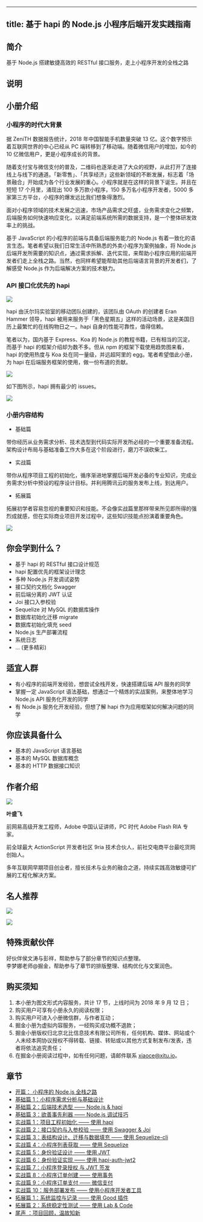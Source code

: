 
---
title: 基于 hapi 的 Node.js 小程序后端开发实践指南
---

## 简介
基于 Node.js 搭建敏捷高效的 RESTful 接口服务，走上小程序开发的全栈之路

## 说明
## 小册介绍

### 小程序的时代大背景

据 ZeniTH 数据报告统计，2018 年中国智能手机数量突破 13 亿。这个数字预示着互联网世界的中心已经从 PC 端转移到了移动端。随着微信用户的增加，如今的 10 亿微信用户，更是小程序成长的背景。

随着支付宝与微信支付的普及，二维码也逐渐走进了大众的视野，从此打开了连接线上与线下的通道。「新零售」、「共享经济」这些新领域的不断发展，标志着「场景融合」开始成为各个行业发展的重心。小程序就是在这样的背景下诞生。并且在短短 17 个月里，涌现出 100 多万款小程序，150 多万名小程序开发者，5000 多家第三方平台，小程序的爆发远比我们想象得激烈。

面对小程序领域的技术发展之迅速，市场产品需求之旺盛，业务需求变化之频繁，后端服务如何快速响应变化，以满足前端系统所需的数据支持，是一个整体研发效率上的挑战。

基于 JavaScript 的小程序的前端与具备后端服务能力的 Node.js 有着一致化的语言生态。笔者希望以我们日常生活中所熟悉的外卖小程序为案例抽象，将 Node.js 后端开发所需要的知识点，通过需求拆解、迭代实现，来帮助小程序应用的前端开发者们走上全栈之路。当然，也同样希望能帮助其他后端语言背景的开发者们，了解感受 Node.js 作为后端解决方案的技术魅力。

### API 接口化优先的 hapi

![](https://p1-jj.byteimg.com/tos-cn-i-t2oaga2asx/gold-user-assets/2018/9/10/165c277d89b63c40~tplv-t2oaga2asx-image.image)

hapi 由沃尔玛实验室的移动团队创建的，该团队由 OAuth 的创建者 Eran Hammer 领导，hapi 被用来服务于「黑色星期五」这样的活动场景，这是美国日历上最繁忙的在线购物日之一。hapi 自身的性能可靠性，值得信赖。

笔者以为，国内基于 Express、Koa 的 Node.js 的教程书籍，已有相当的沉淀，而基于 hapi 的框架介绍却为数不多。但从 npm 的框架下载使用趋势图来看，hapi 的使用热度与 Koa 处在同一量级，并远超阿里的 egg。笔者希望借此小册，为 hapi 在后端服务框架的使用，做一份布道的贡献。

![](https://p1-jj.byteimg.com/tos-cn-i-t2oaga2asx/gold-user-assets/2018/9/10/165c2696d64b923a~tplv-t2oaga2asx-image.image)

如下图所示，hapi 拥有最少的 issues。

![](https://p1-jj.byteimg.com/tos-cn-i-t2oaga2asx/gold-user-assets/2018/9/10/165c26d05921d5d4~tplv-t2oaga2asx-image.image)

### 小册内容结构

- 基础篇

带你经历从业务需求分析、技术选型到代码实际开发所必经的一个重要准备流程。架构设计布局与基础准备工作大多在这个阶段进行，磨刀不误砍柴工。

- 实战篇

带你从程序项目工程的初始化，循序渐进地掌握后端开发必备的专业知识，完成业务需求分析中预设的程序设计目标。并利用腾讯云的服务发布上线，到达用户。

- 拓展篇

拓展初学者容易忽视的重要知识和技能。不会像实战篇里那样带来所见即所得的强烈成就感，但在实际商业项目开发过程中，这些知识技能点扮演着重要角色。

![](https://p1-jj.byteimg.com/tos-cn-i-t2oaga2asx/gold-user-assets/2018/9/11/165c79f5796886d0~tplv-t2oaga2asx-image.image)

## 你会学到什么？

- 基于 hapi 的 RESTful 接口设计规范
- hapi 配置优先的框架设计理念
- 多种 Node.js 开发调试姿势
- 接口契约文档化 Swagger
- 前后端分离的 JWT 认证
- Joi 接口入参校验
- Sequelize 对 MySQL 的数据库操作
- 数据库初始化迁移 migrate
- 数据库初始化填充 seed
- Node.js 生产部署流程
- 系统日志
- ... \(更多精彩\)

## 适宜人群

- 有小程序的前端开发经验，想尝试全栈开发，快速搭建后端 API 服务的同学
- 掌握一定 JavaScript 语法基础，想通过一个精炼的实战案例，来整体地学习 Node.js API 服务化开发的同学
- 有 Node.js 服务化开发经验，但想了解 hapi 作为应用框架如何解决问题的同学

## 你应该具备什么

- 基本的 JavaScript 语言基础
- 基本的 MySQL 数据库概念
- 基本的 HTTP 数据接口知识

## 作者介绍

![](https://p1-jj.byteimg.com/tos-cn-i-t2oaga2asx/gold-user-assets/2018/9/11/165c79fac3990107~tplv-t2oaga2asx-image.image)

**叶盛飞**

前网易高级开发工程师，Adobe 中国认证讲师，PC 时代 Adobe Flash RIA 专家。

前全球最大 ActionScript 开发者社区 9ria 技术合伙人，前社交电商平台最吃货网创始人。

多年互联网早期项目创业者，擅长技术与业务的融合之道，持续实践高效敏捷可扩展的工程化解决方案。

## 名人推荐

![](https://p1-jj.byteimg.com/tos-cn-i-t2oaga2asx/gold-user-assets/2018/9/11/165c7a01564294f3~tplv-t2oaga2asx-image.image)

![](https://p1-jj.byteimg.com/tos-cn-i-t2oaga2asx/gold-user-assets/2018/9/11/165c7a0450b5e8f2~tplv-t2oaga2asx-image.image)

## 特殊贡献伙伴

好伙伴侯文涛与彭祥，帮助参与了部分章节的知识点整理。  
李梦娜老师\@掘金，帮助参与了章节的排版整理、结构优化与文案润色。

## 购买须知

1.  本小册为图文形式内容服务，共计 17 节，上线时间为 2018 年 9 月 12 日；
2.  购买用户可享有小册永久的阅读权限；
3.  购买用户可进入小册微信群，与作者互动；
4.  掘金小册为虚拟内容服务，一经购买成功概不退款；
5.  掘金小册版权归北京北比信息技术有限公司所有，任何机构、媒体、网站或个人未经本网协议授权不得转载、链接、转贴或以其他方式复制发布/发表，违者将依法追究责任；
6.  在掘金小册阅读过程中，如有任何问题，请邮件联系 <xiaoce@xitu.io>。

## 章节
- [开篇： 小程序的 Node.js 全栈之路](<./开篇- 小程序的 Node.js 全栈之路.md>)
- [基础篇 1：小程序需求分析与基础设计](<./基础篇 1-小程序需求分析与基础设计.md>)
- [基础篇 2：后端技术选型 —— Node.js \& hapi](<./基础篇 2-后端技术选型 —— Node.js & hapi.md>)
- [基础篇 3：欲善事先利器 —— Node.js 调试技巧](<./基础篇 3-欲善事先利器 —— Node.js 调试技巧.md>)
- [实战篇 1：项目工程初始化 —— 使用 hapi](<./实战篇 1-项目工程初始化 —— 使用 hapi.md>)
- [实战篇 2：接口契约与入参校验 —— 使用 Swagger \& Joi](<./实战篇 2-接口契约与入参校验 ——  使用 Swagger & Joi.md>)
- [实战篇 3：表结构设计、迁移与数据填充 —— 使用 Sequelize-cli](<./实战篇 3-表结构设计、迁移与数据填充 —— 使用 Sequelize-cli.md>)
- [实战篇 4：小程序列表获取 —— 使用 Sequelize](<./实战篇 4-小程序列表获取 —— 使用 Sequelize.md>)
- [实战篇 5：身份验证设计 —— 使用 JWT](<./ 实战篇 5-身份验证设计 —— 使用 JWT .md>)
- [实战篇 6：身份验证实现 —— 使用 hapi-auth-jwt2](<./实战篇 6-身份验证实现 —— 使用 hapi-auth-jwt2.md>)
- [实战篇 7：小程序登录授权 与 JWT 签发](<./实战篇 7-小程序登录授权 与 JWT 签发.md>)
- [实战篇 8：小程序订单创建 —— 使用事务](<./实战篇 8-小程序订单创建 —— 使用事务.md>)
- [实战篇 9：小程序订单支付 —— 微信支付](<./实战篇 9-小程序订单支付 —— 微信支付.md>)
- [实战篇 10：服务部署发布 —— 使用小程序开发者工具](<./实战篇 10-服务部署发布 —— 使用小程序开发者工具.md>)
- [拓展篇 1：系统监控与记录 —— 使用 Good 插件](<./拓展篇 1-系统监控与记录 —— 使用 Good 插件.md>)
- [拓展篇 2：系统稳定性测试 —— 使用 Lab \& Code](<./拓展篇 2-系统稳定性测试 —— 使用 Lab & Code.md>)
- [尾声 ：项目回顾，温故知新](<./尾声 -项目回顾，温故知新.md>)

    